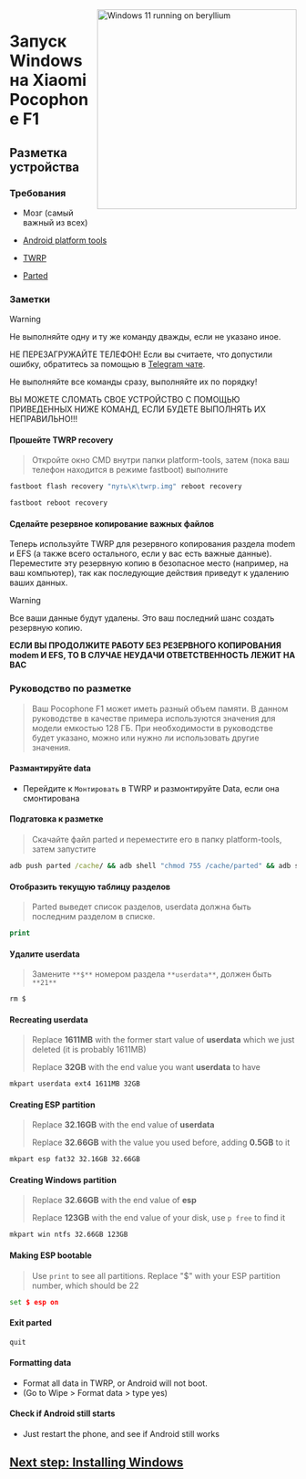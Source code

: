 <img align="right" src="https://github.com/n00b69/woa-beryllium/blob/main/beryllium.png" width="350" alt="Windows 11 running on beryllium">

# Запуск Windows на Xiaomi Pocophone F1

## Разметка устройства 

### Требования 
- Мозг (самый важный из всех)

- [Android platform tools](https://developer.android.com/studio/releases/platform-tools)
  
- [TWRP](https://github.com/n00b69/woa-beryllium/releases/download/Recoveries/twrp.img)

- [Parted](https://github.com/n00b69/woa-beryllium/releases/download/Files/parted)

### Заметки 
> [!WARNING]  
> Не выполняйте одну и ту же команду дважды, если не указано иное.
> 
> НЕ ПЕРЕЗАГРУЖАЙТЕ ТЕЛЕФОН! Если вы считаете, что допустили ошибку, обратитесь за помощью в [Telegram чате](https://t.me/WinOnF1).
> 
> Не выполняйте все команды сразу, выполняйте их по порядку!
>
> ВЫ МОЖЕТЕ СЛОМАТЬ СВОЕ УСТРОЙСТВО С ПОМОЩЬЮ ПРИВЕДЕННЫХ НИЖЕ КОМАНД, ЕСЛИ БУДЕТЕ ВЫПОЛНЯТЬ ИХ НЕПРАВИЛЬНО!!!

#### Прошейте TWRP recovery
> Откройте окно CMD внутри папки platform-tools, затем (пока ваш телефон находится в режиме fastboot) выполните 
```cmd
fastboot flash recovery "путь\к\twrp.img" reboot recovery
```

```cmd
fastboot reboot recovery
```

#### Сделайте резервное копирование важных файлов
Теперь используйте TWRP для резервного копирования раздела modem и EFS (а также всего остального, если у вас есть важные данные). Переместите эту резервную копию в безопасное место (например, на ваш компьютер), так как последующие действия приведут к удалению ваших данных.

> [!Warning]
> Все ваши данные будут удалены. Это ваш последний шанс создать резервную копию.
> 
> **ЕСЛИ ВЫ ПРОДОЛЖИТЕ РАБОТУ БЕЗ РЕЗЕРВНОГО КОПИРОВАНИЯ modem И EFS, ТО В СЛУЧАЕ НЕУДАЧИ ОТВЕТСТВЕННОСТЬ ЛЕЖИТ НА ВАС**

### Руководство по разметке
> Ваш Pocophone F1 может иметь разный объем памяти. В данном руководстве в качестве примера используются значения для модели емкостью 128 ГБ. При необходимости в руководстве будет указано, можно или нужно ли использовать другие значения.

#### Размантируйте data
- Перейдите к `Монтировать` в TWRP и размонтируйте Data, если она смонтирована

#### Подгатовка к разметке 
> Скачайте файл parted и переместите его в папку platform-tools, затем запустите
```cmd
adb push parted /cache/ && adb shell "chmod 755 /cache/parted" && adb shell /cache/parted /dev/block/sda
```

#### Отобразить текущую таблицу разделов
> Parted выведет список разделов, userdata должна быть последним разделом в списке.
```cmd
print
```

#### Удалите userdata
> Замените `**$**` номером раздела `**userdata**`, должен быть `**21**`
```cmd
rm $
```

#### Recreating userdata
> Replace **1611MB** with the former start value of **userdata** which we just deleted (it is probably 1611MB)
>
> Replace **32GB** with the end value you want **userdata** to have
```cmd
mkpart userdata ext4 1611MB 32GB
```

#### Creating ESP partition
> Replace **32.16GB** with the end value of **userdata**
>
> Replace **32.66GB** with the value you used before, adding **0.5GB** to it
```cmd
mkpart esp fat32 32.16GB 32.66GB
```

#### Creating Windows partition
> Replace **32.66GB** with the end value of **esp**
>
> Replace **123GB** with the end value of your disk, use `p free` to find it
```cmd
mkpart win ntfs 32.66GB 123GB
```

#### Making ESP bootable
> Use `print` to see all partitions. Replace "$" with your ESP partition number, which should be 22
```cmd
set $ esp on
```

#### Exit parted
```cmd
quit
```

#### Formatting data
- Format all data in TWRP, or Android will not boot.
- (Go to Wipe > Format data > type yes)

#### Check if Android still starts
- Just restart the phone, and see if Android still works


## [Next step: Installing Windows](/guide/2-install.md)
